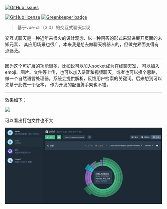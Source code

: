 
[![GitHub issues](https://img.shields.io/github/issues/Kelier/vuecli3-chat.svg?style=popout-square)](https://github.com/Kelier/vuecli3-chat/issues)

[![GitHub license](https://img.shields.io/badge/chat-1.0.0-yellow.svg)](https://github.com/Kelier/vuecli3-chat) [![Greenkeeper badge](https://badges.greenkeeper.io/Kelier/vuecli3-chat.svg)](https://greenkeeper.io/)



> 基于vue-cli（3.0）的交互式聊天实现

交互式聊天是一种近年来很火的设计观念，以一种问答的形式来渐进展开页面的未知元素，
其应用场景也很广，本来我是想去做聊天机器人的，但做完界面变得有点迷茫。

---

因为这个可扩展的功能很多，比如说可以加入socket成为在线聊天室，
可以加入emoji、图片、文件等上传，也可以加入语音和视频聊天，或者也可以换个思路，
做一个自然语言处理器，系统会提供解析，反馈用户检索的关键词。后来想到可以先基于此做一个版本，
作为开发的配置脚手架也不错。

---

效果如下：

![](vue-cli-chat.gif)

可以看出打包文件也不大

![](chunk.png)


